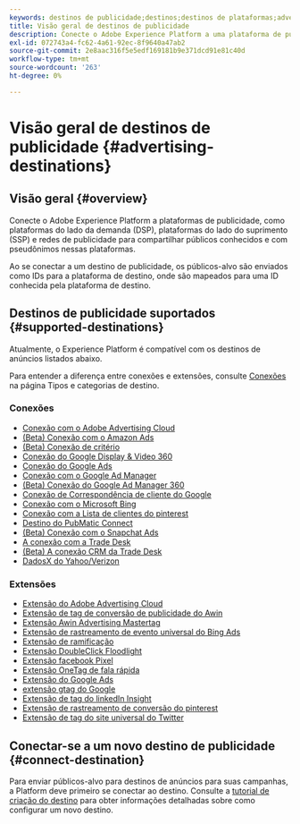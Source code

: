 ```yaml
---
keywords: destinos de publicidade;destinos;destinos de plataformas;advertising destinations;destinations;platform destinations
title: Visão geral de destinos de publicidade
description: Conecte o Adobe Experience Platform a uma plataforma de publicidade de terceiros (por exemplo, DSP, rede de publicidade, SSP) e compartilhe públicos com pseudônimos nessas plataformas.
exl-id: 072743a4-fc62-4a61-92ec-8f9640a47ab2
source-git-commit: 2e8aac316f5e5edf169181b9e371dcd91e81c40d
workflow-type: tm+mt
source-wordcount: '263'
ht-degree: 0%

---
```


# Visão geral de destinos de publicidade {#advertising-destinations}

## Visão geral {#overview}

Conecte o Adobe Experience Platform a plataformas de publicidade, como plataformas do lado da demanda (DSP), plataformas do lado do suprimento (SSP) e redes de publicidade para compartilhar públicos conhecidos e com pseudônimos nessas plataformas.

Ao se conectar a um destino de publicidade, os públicos-alvo são enviados como IDs para a plataforma de destino, onde são mapeados para uma ID conhecida pela plataforma de destino.

## Destinos de publicidade suportados {#supported-destinations}

Atualmente, o Experience Platform é compatível com os destinos de anúncios listados abaixo.

Para entender a diferença entre conexões e extensões, consulte [Conexões](../../destination-types.md#connections) na página Tipos e categorias de destino.

### Conexões

* [Conexão com o Adobe Advertising Cloud](adobe-advertising-cloud-connection.md)
* [(Beta) Conexão com o Amazon Ads](amazon-ads.md)
* [(Beta) Conexão de critério](criteo.md)
* [Conexão do Google Display &amp; Video 360](google-dv360.md)
* [Conexão do Google Ads](google-ads-destination.md)
* [Conexão com o Google Ad Manager](google-ad-manager.md)
* [(Beta) Conexão do Google Ad Manager 360](google-ad-manager-360-connection.md)
* [Conexão de Correspondência de cliente do Google](google-customer-match.md)
* [Conexão com o Microsoft Bing](bing.md)
* [Conexão com a Lista de clientes do pinterest](pinterest.md)
* [Destino do PubMatic Connect](pubmatic.md)
* [(Beta) Conexão com o Snapchat Ads](snap-inc.md)
* [A conexão com a Trade Desk](tradedesk.md)
* [(Beta) A conexão CRM da Trade Desk](tradedesk-emails.md)
* [DadosX do Yahoo/Verizon](datax.md)

### Extensões

* [Extensão do Adobe Advertising Cloud](adobe-advertising-cloud.md)
* [Extensão de tag de conversão de publicidade do Awin](awin-conversiontag.md)
* [Extensão Awin Advertising Mastertag](awin-mastertag.md)
* [Extensão de rastreamento de evento universal do Bing Ads](bing-ads.md)
* [Extensão de ramificação](branch.md)
* [Extensão DoubleClick Floodlight](doubleclick-floodlight.md)
* [Extensão facebook Pixel](facebook-pixel.md)
* [Extensão OneTag de fala rápida](flashtalking.md)
* [Extensão do Google Ads](google-ads-extension.md)
* [extensão gtag do Google](gtag-advertising.md)
* [Extensão de tag do linkedIn Insight](linkedin.md)
* [Extensão de rastreamento de conversão do pinterest](pinterest-extension.md)
* [Extensão de tag do site universal do Twitter](twitter-uwt.md)

## Conectar-se a um novo destino de publicidade {#connect-destination}

Para enviar públicos-alvo para destinos de anúncios para suas campanhas, a Platform deve primeiro se conectar ao destino. Consulte a [tutorial de criação do destino](../../ui/connect-destination.md) para obter informações detalhadas sobre como configurar um novo destino.
